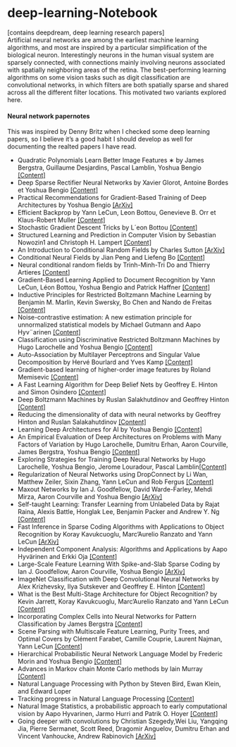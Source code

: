 # deep-learning-Notebook
[contains deepdream, deep learning research papers] </br>
Artificial neural networks are among the earliest machine learning algorithms, and most are inspired by a particular simplification of the biological neuron. Interestingly neurons in the human visual system are sparsely connected, with connections mainly involving neurons associated with spatially neighboring areas of the retina. The best-performing learning algorithms on some vision tasks such as digit classification are convolutional networks, in which filters are both spatially sparse and shared across all the different filter locations. This motivated two variants explored here. 

<h4>Neural network papernotes</h4> 
This was inspired by Denny Britz when I checked some deep learning papers, so I believe it’s a good habit I should develop as well for documenting the realted papers I have read. 

<ul>
  <li>
    Quadratic Polynomials Learn Better Image Features ∗ by James Bergstra, Guillaume Desjardins, Pascal Lamblin, Yoshua Bengio <a href='http://www.iro.umontreal.ca/~lisa/publications2/index.php/attachments/single/205'>
[Content]</a>
  </li>
  <li>
    Deep Sparse Rectifier Neural Networks by Xavier Glorot, Antoine Bordes et Yoshua Bengio <a href='http://proceedings.mlr.press/v15/glorot11a/glorot11a.pdf '>[Content] </a> 
  </li>
  <li>
    Practical Recommendations for Gradient-Based Training of Deep Architectures by Yoshua Bengio <a href='https://arxiv.org/pdf/1206.5533v1.pdf'>[ArXiv]</a> 
  </li>
  <li>
    Efficient Backprop by Yann LeCun, Leon Bottou, Genevieve B. Orr et Klaus-Robert Muller <a href='http://yann.lecun.com/exdb/publis/pdf/lecun-98b.pdf'> [Content] </a> 
  </li>
  <li>
    Stochastic Gradient Descent Tricks by L´eon Bottou <a href='https://cilvr.cs.nyu.edu/diglib/lsml/bottou-sgd-tricks-2012.pdf'>[Content]</a>
  </li> 
  <li>
    Structured Learning and Prediction in Computer Vision by Sebastian Nowozin1 and Christoph H. Lampert <a href='http://www.nowozin.net/sebastian/papers/nowozin2011structured-tutorial.pdf'>[Content] </a> 
  </li>
  <li>
    An Introduction to Conditional Random Fields by Charles Sutton <a href='https://arxiv.org/pdf/1011.4088v1.pdf'>[ArXiv]</a>
  </li>
  <li>
    Conditional Neural Fields by Jian Peng and Liefeng Bo <a href='https://research.cs.washington.edu/istc/lfb/paper/nips09b.pdf'>[Content]</a>
  </li>
  <li>
    Neural conditional random fields by Trinh-Minh-Tri Do and Thierry Artieres <a href='http://publications.idiap.ch/downloads/papers/2010/Do_AISTATS_2010.pdf'>[Content] </a> 
  </li>
  <li>
    Gradient-Based Learning Applied to Document Recognition by Yann LeCun, Léon Bottou, Yoshua Bengio and Patrick Haffner <a href='http://yann.lecun.com/exdb/publis/pdf/lecun-98.pdf'>[Content] </a> 
  </li>
  <li>
    Inductive Principles for Restricted Boltzmann Machine Learning by Benjamin M. Marlin, Kevin Swersky, Bo Chen and Nando de Freitas <a href='https://people.cs.umass.edu/~marlin/research/papers/aistats2010-paper.pdf'>[Content] </a> 
  </li>
  <li>
    Noise-contrastive estimation: A new estimation principle for unnormalized statistical models by Michael Gutmann and Aapo Hyv¨arinen <a href='http://proceedings.mlr.press/v9/gutmann10a/gutmann10a.pdf'>[Content] </a>
  </li>
  <li>
    Classification using Discriminative Restricted Boltzmann Machines by Hugo Larochelle and Yoshua Bengio <a href='http://www.dmi.usherb.ca/~larocheh/publications/icml-2008-discriminative-rbm.pdf'>[Content] </a>
  </li>
  <li>
    Auto-Association by Multilayer Perceptrons and Singular Value Decomposition by Hervé Bourlard and Yves Kamp <a href='http://publications.idiap.ch/downloads/reports/2000/rr00-16.pdf'>[Content] </a>
  </li>
  <li>
    Gradient-based learning of higher-order image features by Roland Memisevic <a href='http://www.cs.toronto.edu/~rfm/pubs/rae.pdf'>[Content]</a> 
  </li>
  <li>
    A Fast Learning Algorithm for Deep Belief Nets by Geoffrey E. Hinton and Simon Osindero <a href='http://www.cs.toronto.edu/~hinton/absps/ncfast.pdf'> [Content]</a> 
  </li>
  <li>
    Deep Boltzmann Machines by Ruslan Salakhutdinov and Geoffrey Hinton <a href='http://www.utstat.toronto.edu/~rsalakhu/papers/dbm.pdf'>[Content]</a>
  </li>
  <li>
    Reducing the dimensionality of data with neural networks by Geoffrey Hinton and Ruslan Salakahutdinov <a href='http://www.cs.toronto.edu/~hinton/science.pdf'> [Content] </a>
  </li>
  <li>
    Learning Deep Architectures for AI by Yoshua Bengio <a href='http://www.iro.umontreal.ca/~bengioy/papers/ftml_book.pdf'>[Content]</a>
  </li>
  <li>
    An Empirical Evaluation of Deep Architectures on Problems with Many Factors of Variation by Hugo Larochelle, Dumitru Erhan, Aaron Courville, James Bergstra, Yoshua Bengio <a href='http://www.dmi.usherb.ca/~larocheh/publications/deep-nets-icml-07.pdf'>[Content]</a>
  </li>
  <li>
    Exploring Strategies for Training Deep Neural Networks by Hugo Larochelle, Yoshua Bengio, Jerome  Louradour, Pascal Lamblin<a href='http://www.dmi.usherb.ca/~larocheh/publications/jmlr-larochelle09a.pdf'>[Content]</a> 
  </li>
  <li>
    Regularization of Neural Networks using DropConnect by Li Wan, Matthew Zeiler, Sixin Zhang, Yann LeCun and Rob Fergus <a href='https://cs.nyu.edu/~wanli/dropc/dropc.pdf'>[Content]</a> 
  </li>
  <li>
    Maxout Networks by Ian J. Goodfellow, David Warde-Farley, Mehdi Mirza, Aaron Courville and Yoshua Bengio <a href='https://arxiv.org/pdf/1302.4389v4.pdf'>[ArXiv]</a>
  </li>
  <li>
    Self-taught Learning: Transfer Learning from Unlabeled Data by Rajat Raina, Alexis Battle, Honglak Lee, Benjamin Packer and Andrew Y. Ng <a href='https://cs.stanford.edu/people/ang/papers/icml07-selftaughtlearning.pdf'>[Content]</a>  
  </li>
  <li>
    Fast Inference in Sparse Coding Algorithms with Applications to Object Recognition by Koray Kavukcuoglu, Marc’Aurelio Ranzato and Yann LeCun <a href='https://arxiv.org/pdf/1010.3467.pdf'>[ArXiv]</a>
  </li>
  <li>
    Independent Component Analysis: Algorithms and Applications by Aapo Hyvärinen and Erkki Oja <a href='https://www.cs.helsinki.fi/u/ahyvarin/papers/NN00new.pdf'>[Content]</a>
  </li>
  <li>
    Large-Scale Feature Learning With Spike-and-Slab Sparse Coding by Ian J. Goodfellow, Aaron Courville, Yoshua Bengio <a href='https://arxiv.org/pdf/1206.6407.pdf'>[ArXiv]</a> 
  </li>
  <li>
    ImageNet Classification with Deep Convolutional Neural Networks by Alex Krizhevsky, Ilya Sutskever and Geoffrey E. Hinton <a href='http://www.cs.utoronto.ca/~ilya/pubs/2012/imgnet.pdf'>[Content]</a>
  </li>
  <li>
    What is the Best Multi-Stage Architecture for Object Recognition? by Kevin Jarrett, Koray Kavukcuoglu, Marc’Aurelio Ranzato and Yann LeCun <a href='https://cs.nyu.edu/~koray/publis/jarrett-iccv-09.pdf'>[Content]</a> 
  </li>
  <li>
    Incorporating Complex Cells into Neural Networks for Pattern Classification by James Bergstra <a href='http://www.eng.uwaterloo.ca/~jbergstr/files/pub/11_These.pdf'>[Content]</a>
  </li>
  <li>
    Scene Parsing with Multiscale Feature Learning, Purity Trees, and Optimal Covers by Clément Farabet, Camille Couprie, Laurent Najman, Yann LeCun <a href='http://yann.lecun.com/exdb/publis/pdf/farabet-icml-12.pdf'>[Content]</a>
  </li>
  <li>
    Hierarchical Probabilistic Neural Network Language Model by Frederic Morin and Yoshua Bengio <a href='http://www.iro.umontreal.ca/~lisa/pointeurs/hierarchical-nnlm-aistats05.pdf'>[Content]</a>
  </li>
  <li>
    Advances in Markov chain Monte Carlo methods by Iain Murray <a href='https://homepages.inf.ed.ac.uk/imurray2/pub/07thesis/murray_thesis_2007.pdf'>[Content]</a>
  </li>
  <li>
    Natural Language Processing with Python by Steven Bird, Ewan Klein, and Edward Loper <a href='http://www.nltk.org/book/'></a>
  </li>
  <li>
    Tracking progress in Natural Language Processing <a href='https://nlpprogress.com/'>[Content]</a> 
  </li>
  <li>
    Natural Image Statistics, a probabilistic approach to early computational vision by Aapo Hyvarinen, Jarmo Hurri and Patrik O. Hoyer <a href='http://www.naturalimagestatistics.net/nis_preprintFeb2009.pdf'>[Content]</a>
  </li>
  <li>
    Going deeper with convolutions by Christian Szegedy,Wei Liu, Yangqing Jia, Pierre Sermanet, Scott Reed, Dragomir Anguelov, Dumitru Erhan and Vincent Vanhoucke, Andrew Rabinovich <a href='https://arxiv.org/pdf/1409.4842.pdf'>[ArXiv] </a> 
  </li>
</ul>

 
